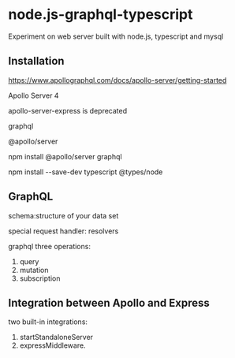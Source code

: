# node.js-graphql-typescript
Experiment on web server built with node.js, typescript and mysql


## Installation

https://www.apollographql.com/docs/apollo-server/getting-started

Apollo Server 4

apollo-server-express is deprecated 

graphql

@apollo/server

npm install @apollo/server graphql

npm install --save-dev typescript @types/node



## GraphQL

schema:structure of your data set

special request handler: resolvers


graphql three operations:
1. query
2. mutation
3. subscription


## Integration between Apollo and Express
two built-in integrations:

1. startStandaloneServer
2. expressMiddleware.
